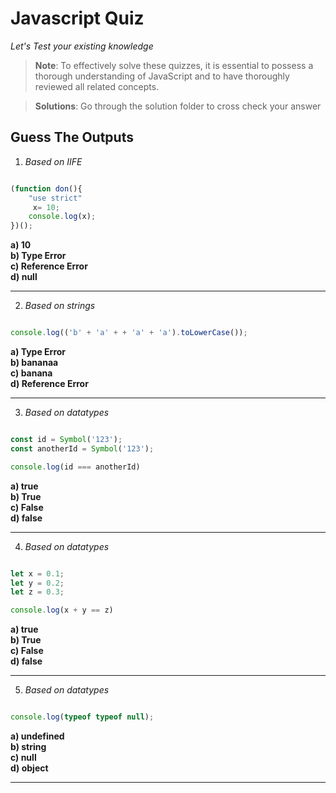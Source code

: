 # Javascript Quiz

*Let's Test your existing knowledge*

> **Note**: To effectively solve these quizzes, it is essential to possess a thorough understanding of JavaScript and to have thoroughly reviewed all related concepts.

> **Solutions**: Go through the solution folder to cross check your answer


## Guess The Outputs
1) *Based on IIFE*
```javascript

(function don(){
    "use strict"
     x= 10;
    console.log(x);
})();

```
<b>a) 10 <br></b>
<b>b) Type Error</b> <br>
<b>c) Reference Error</b> <br>
<b>d) null</b> <br>
<hr/>

2) *Based on strings*

```javascript

console.log(('b' + 'a' + + 'a' + 'a').toLowerCase());

```

<b>a) Type Error <br></b>
<b>b) bananaa</b> <br>
<b>c) banana</b> <br>
<b>d) Reference Error</b> <br>
<hr/>

3) *Based on datatypes*

```javascript

const id = Symbol('123');
const anotherId = Symbol('123');

console.log(id === anotherId)

```

<b>a) true <br></b>
<b>b) True</b> <br>
<b>c) False</b> <br>
<b>d) false</b> <br>
<hr/>

4) *Based on datatypes*

```javascript

let x = 0.1;
let y = 0.2;
let z = 0.3;

console.log(x + y == z)

```

<b>a) true <br></b>
<b>b) True</b> <br>
<b>c) False</b> <br>
<b>d) false</b> <br>
<hr/>

5) *Based on datatypes*

```javascript

console.log(typeof typeof null);


```

<b>a) undefined <br></b>
<b>b) string</b> <br>
<b>c) null</b> <br>
<b>d) object</b> <br>
<hr/>
